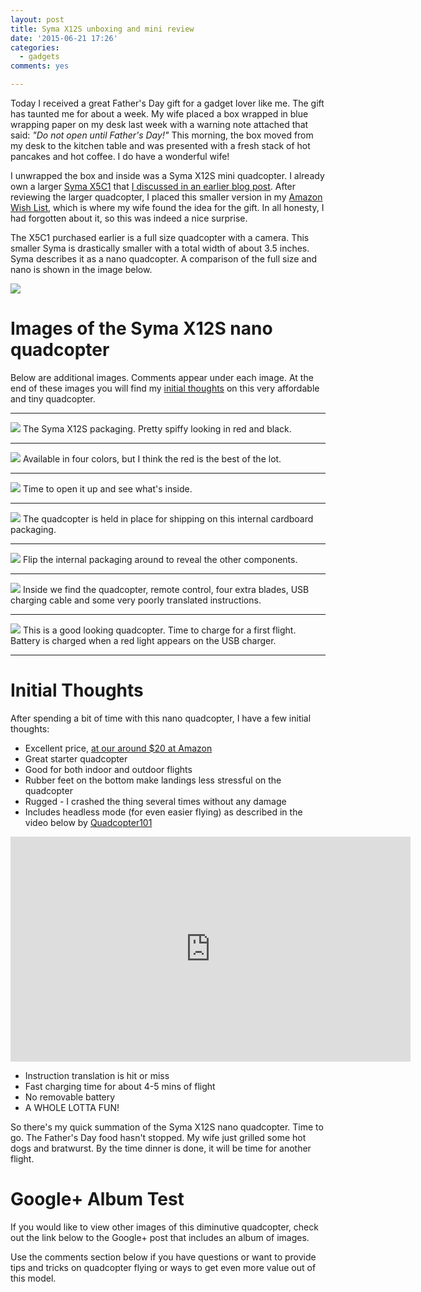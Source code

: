 ```yaml
---
layout: post
title: Syma X12S unboxing and mini review
date: '2015-06-21 17:26'
categories:
  - gadgets
comments: yes

---
```


Today I received a great Father's Day gift for a gadget lover like me. The gift has taunted me for about a week. My wife placed a box wrapped in blue wrapping paper on my desk last week with a warning note attached that said: *"Do not open until Father's Day!"* This morning, the box moved from my desk to the kitchen table and was presented with a fresh stack of hot pancakes and hot coffee. I do have a wonderful wife!

I unwrapped the box and inside was a Syma X12S mini quadcopter. I already own a larger [Syma X5C1](http://www.amazon.com/s/ref=as_li_ss_tl?_encoding=UTF8&camp=1789&creative=390957&field-keywords=syma%20x5c-1&linkCode=ur2&sprefix=syma%20x5c-1%2Caps%2C183&tag=bricinmypockb-20&url=search-alias%3Daps&linkId=J3FYHC6IV22I3AGU) that [I discussed in an earlier blog post](http://www.stevencombs.com/gadgets/2015/02/15/syma-x5c-1-unboxing.html). After reviewing the larger quadcopter, I placed this smaller version in my [Amazon Wish List](http://amzn.com/w/2ULILGJHKWDGJ), which is where my wife found the idea for the gift. In all honesty, I had forgotten about it, so this was indeed a nice surprise.

The X5C1 purchased earlier is a full size quadcopter with a camera. This smaller Syma is drastically smaller with a total width of about 3.5 inches. Syma describes it as a nano quadcopter. A comparison of the full size and nano is shown in the image below.

![](https://lh6.googleusercontent.com/-fHBsnUn3Pko/VYct_7dgj8I/AAAAAAABkjI/r995TpT1lPw/s935-no/IMG_8353.JPG)

# Images of the Syma X12S nano quadcopter

Below are additional images. Comments appear under each image. At the end of these images you will find my [initial thoughts](#initial-thoughts) on this very affordable and tiny quadcopter.

***

![](https://lh3.googleusercontent.com/-XlRK7vSaebw/VYcqW9j-17I/AAAAAAABkjU/uGf0F51dt30/w1247-h935-no/IMG_20150621_131105.jpg)
The Syma X12S packaging. Pretty spiffy looking in red and black.

***

![](https://lh5.googleusercontent.com/-Xk64t86F1NI/VYcqW0Pnp9I/AAAAAAABkjU/dG80uvMGO50/w1247-h935-no/IMG_20150621_131159.jpg)
Available in four colors, but I think the red is the best of the lot.

***

![](https://lh5.googleusercontent.com/-rkf6YJe1nrk/VYcqWzk_haI/AAAAAAABkjU/HzkWqSfMRDo/w1247-h935-no/IMG_20150621_131229.jpg)
Time to open it up and see what's inside.

***

![](https://lh5.googleusercontent.com/-Gz1QZ2Hhsj8/VYcqW4RvlCI/AAAAAAABkjU/5n3aKFjMGLY/w1247-h935-no/IMG_20150621_131251.jpg)
The quadcopter is held in place for shipping on this internal cardboard packaging.

***

![](https://lh5.googleusercontent.com/-TdFl_e8vrmE/VYcqW6lTHGI/AAAAAAABkjU/WuPJKkhAp9s/w1247-h935-no/IMG_20150621_131312.jpg)
Flip the internal packaging around to reveal the other components.

***

![](https://lh5.googleusercontent.com/-63b89U2t9mc/VYcqW4iLeyI/AAAAAAABkjU/5fJnL_KMnFI/w1247-h935-no/IMG_20150621_131427.jpg)
Inside we find the quadcopter, remote control, four extra blades, USB charging cable and some very poorly translated instructions.

***

![](https://lh5.googleusercontent.com/-RZ12y_g4ruI/VYcqW0HEx3I/AAAAAAABkjU/-fYpy_hUXK0/w1247-h935-no/IMG_20150621_142154.jpg)
This is a good looking quadcopter. Time to charge for a first flight. Battery is charged when a red light appears on the USB charger.

***

# Initial Thoughts
After spending a bit of time with this nano quadcopter, I have a few initial thoughts:

* Excellent price, [at our around $20 at Amazon](http://www.amazon.com/s/ref=as_li_ss_tl?_encoding=UTF8&camp=1789&creative=390957&field-keywords=SYMA%20X12S&linkCode=ur2&tag=bricinmypockb-20&url=search-alias%3Daps&linkId=GTMKPXOAVBTT6IMC)
* Great starter quadcopter
* Good for both indoor and outdoor flights
* Rubber feet on the bottom make landings less stressful on the quadcopter
* Rugged - I crashed the thing several times without any damage
* Includes headless mode (for even easier flying) as described in the video below by [Quadcopter101](https://www.youtube.com/channel/UC90A4JdsSoFm1Okfu0DHTuQ)

<iframe width="640" height="360" src="https://www.youtube.com/embed/bFtMIc7p8Oc" frameborder="0" allowfullscreen></iframe>

* Instruction translation is hit or miss
* Fast charging time for about 4-5 mins of flight
* No removable battery
* A WHOLE LOTTA FUN!

So there's my quick summation of the Syma X12S nano quadcopter. Time to go. The Father's Day food hasn't stopped. My wife just grilled some hot dogs and bratwurst. By the time dinner is done, it will be time for another flight.

# Google+ Album Test
If you would like to view other images of this diminutive quadcopter, check out the link below to the Google+ post that includes an album of images.

<!-- Place this tag where you want the widget to render. -->
<div class="g-post" data-href="https://plus.google.com/+StevenCombsPhD/posts/fBVPFD6dv1G"></div>

Use the comments section below if you have questions or want to provide tips and tricks on quadcopter flying or ways to get even more value out of this model.

